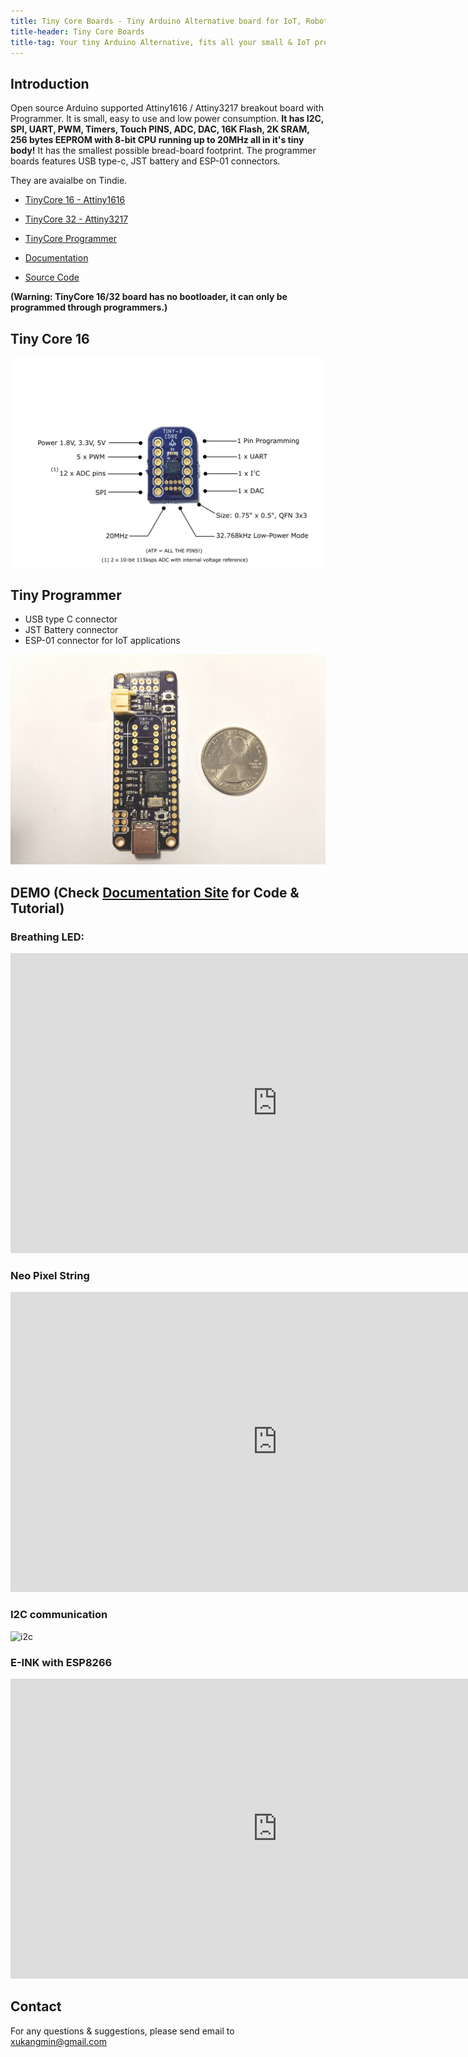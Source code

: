 ```yaml
---
title: Tiny Core Boards - Tiny Arduino Alternative board for IoT, Robotics, home automation and more...
title-header: Tiny Core Boards
title-tag: Your tiny Arduino Alternative, fits all your small & IoT projects
---
```


## Introduction

Open source Arduino supported Attiny1616 / Attiny3217 breakout board with Programmer. It is small, easy to use and low power consumption. **It has I2C, SPI, UART, PWM, Timers, Touch PINS, ADC, DAC, 16K Flash, 2K SRAM, 256 bytes EEPROM with 8-bit CPU running up to 20MHz all in it's tiny body!** It has the smallest possible bread-board footprint. The programmer boards features USB type-c, JST battery and ESP-01 connectors.

They are avaialbe on Tindie.

- [TinyCore 16 - Attiny1616](https://www.tindie.com/products/16834/)

- [TinyCore 32 - Attiny3217](https://www.tindie.com/products/17279/)

- [TinyCore Programmer](https://www.tindie.com/products/16835/)

- [Documentation](https://docs.tinycore.dev/en/latest/)

- [Source Code](https://github.com/xukangmin/TinyCore)

**(Warning: TinyCore 16/32 board has no bootloader, it can only be programmed through programmers.)**

## Tiny Core 16

![TinyCore16](images/tinycore16_feature.png)


## Tiny Programmer

- USB type C connector
- JST Battery connector
- ESP-01 connector for IoT applications

![Programmer](images/Programmer_Main.jpg)

## DEMO (Check [Documentation Site](https://docs.tinycore.dev) for Code & Tutorial)

### Breathing LED:

<iframe width="853" height="480" src="https://www.youtube.com/embed/t7WcHrdrQLk?rel=0;&mute=1&loop=1" frameborder="0" allow="accelerometer; encrypted-media; gyroscope; picture-in-picture" allowfullscreen></iframe>

### Neo Pixel String

<iframe width="853" height="480" src="https://www.youtube.com/embed/jilxpWxtArI?rel=0;&mute=1&loop=1" frameborder="0" allow="accelerometer; encrypted-media; gyroscope; picture-in-picture" allowfullscreen></iframe>

### I2C communication

![i2c](images/i2c-temp.gif)

### E-INK with ESP8266

<iframe width="853" height="480" src="https://www.youtube.com/embed/GgDZX_R0gxE?rel=0;&mute=1&loop=1" frameborder="0" allow="accelerometer; encrypted-media; gyroscope; picture-in-picture" allowfullscreen></iframe>

## Contact
For any questions & suggestions, please send email to [xukangmin@gmail.com](mailto:xukangmin@gmail.com)